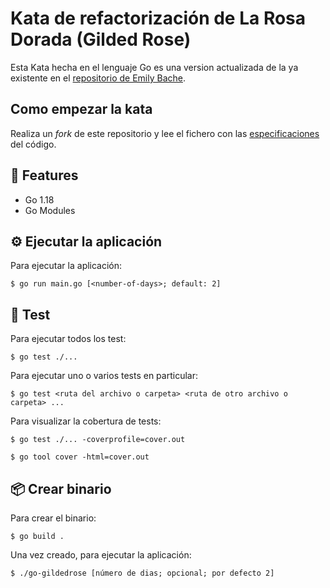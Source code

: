 # Kata de refactorización de La Rosa Dorada (Gilded Rose)

Esta Kata hecha en el lenguaje Go es una version actualizada de la ya existente en
el [repositorio de Emily Bache](https://github.com/emilybache/GildedRose-Refactoring-Kata).

## Como empezar la kata

Realiza un _fork_ de este repositorio y lee el fichero con las
[especificaciones](./SPECIFICATIONS_es.md) del código.

## 🧾 Features

- Go 1.18
- Go Modules

## ⚙️ Ejecutar la aplicación

Para ejecutar la aplicación:

```shell
$ go run main.go [<number-of-days>; default: 2]
```

## 🧪 Test

Para ejecutar todos los test:

```shell
$ go test ./...
```

Para ejecutar uno o varios tests en particular:

```shell
$ go test <ruta del archivo o carpeta> <ruta de otro archivo o carpeta> ...
```

Para visualizar la cobertura de tests:

```shell
$ go test ./... -coverprofile=cover.out

$ go tool cover -html=cover.out
```

## 📦 Crear binario

Para crear el binario:

```shell
$ go build .
```

Una vez creado, para ejecutar la aplicación:

```shell
$ ./go-gildedrose [número de dias; opcional; por defecto 2]
```
